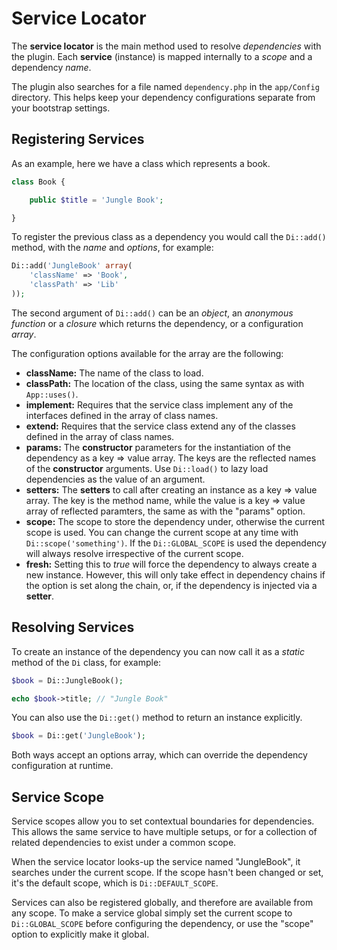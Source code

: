 Service Locator
===============

The **service locator** is the main method used to resolve *dependencies* with the plugin. Each **service** (instance) is mapped internally to a *scope* and a dependency *name*.

The plugin also searches for a file named ```dependency.php``` in the ```app/Config``` directory. This helps keep your dependency configurations separate from your bootstrap settings.

Registering Services
--------------------

As an example, here we have a class which represents a book.

```php
class Book {

	public $title = 'Jungle Book';

}
```

To register the previous class as a dependency you would call the ```Di::add()``` method, with the *name* and *options*, for example:

```php
Di::add('JungleBook' array(
	'className' => 'Book',
	'classPath' => 'Lib'
));
```

The second argument of ```Di::add()``` can be an *object*, an *anonymous function* or a *closure* which returns the dependency, or a configuration *array*.

The configuration options available for the array are the following:

* **className:** The name of the class to load.
* **classPath:** The location of the class, using the same syntax as with ```App::uses()```.
* **implement:** Requires that the service class implement any of the interfaces defined in the array of class names.
* **extend:** Requires that the service class extend any of the classes defined in the array of class names.
* **params:** The **constructor** parameters for the instantiation of the dependency as a key => value array. The keys are the reflected names of the **constructor** arguments. Use ```Di::load()``` to lazy load dependencies as the value of an argument.
* **setters:** The **setters** to call after creating an instance as a key => value array. The key is the method name, while the value is a key => value array of reflected paramters, the same as with the "params" option.
* **scope:** The scope to store the dependency under, otherwise the current scope is used. You can change the current scope at any time with ```Di::scope('something')```. If the ```Di::GLOBAL_SCOPE``` is used the dependency will always resolve irrespective of the current scope.
* **fresh:** Setting this to *true* will force the dependency to always create a new instance. However, this will only take effect in dependency chains if the option is set along the chain, or, if the dependency is injected via a **setter**.

Resolving Services
------------------

To create an instance of the dependency you can now call it as a *static* method of the ```Di``` class, for example:

```php
$book = Di::JungleBook();

echo $book->title; // "Jungle Book"
```

You can also use the ```Di::get()``` method to return an instance explicitly.

```php
$book = Di::get('JungleBook');
```

Both ways accept an options array, which can override the dependency configuration at runtime.

Service Scope
-------------

Service scopes allow you to set contextual boundaries for dependencies. This allows the same service to have multiple setups, or for a collection of related dependencies to exist under a common scope.

When the service locator looks-up the service named "JungleBook", it searches under the current scope. If the scope hasn't been changed or set, it's the default scope, which is ```Di::DEFAULT_SCOPE```.

Services can also be registered globally, and therefore are available from any scope. To make a service global simply set the current scope to ```Di::GLOBAL_SCOPE``` before configuring the dependency, or use the "scope" option to explicitly make it global.

